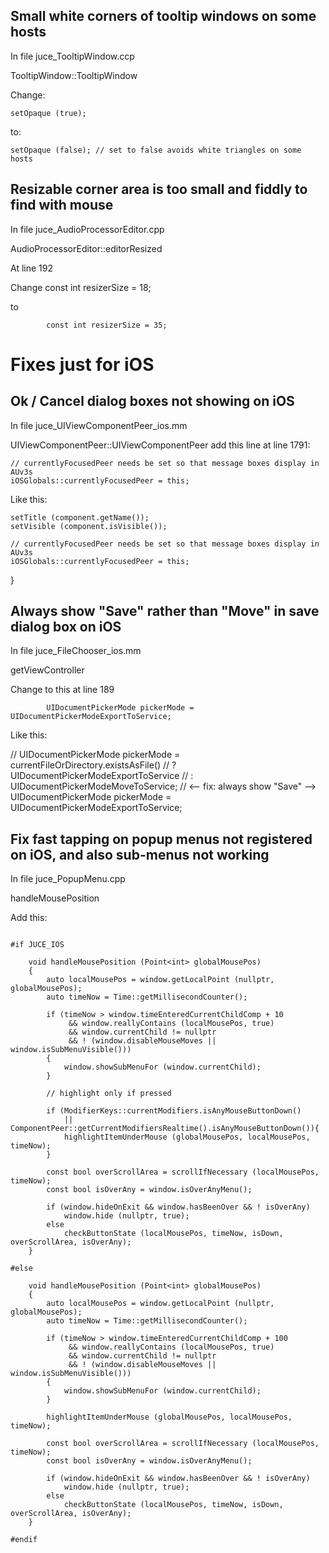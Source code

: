 
Small white corners of tooltip windows on some hosts
-----------------------------------------------------

In file juce_TooltipWindow.ccp

TooltipWindow::TooltipWindow

Change:

    setOpaque (true);

to: 

    setOpaque (false); // set to false avoids white triangles on some hosts




Resizable corner area is too small and fiddly to find with mouse
-----------------------------------------------------------------

In file juce_AudioProcessorEditor.cpp

AudioProcessorEditor::editorResized

At line 192

Change 
            const int resizerSize = 18;

to 

            const int resizerSize = 35;




Fixes just for iOS
==================


Ok / Cancel dialog boxes not showing on iOS
--------------------------------------------

In file juce_UIViewComponentPeer_ios.mm

UIViewComponentPeer::UIViewComponentPeer add this line at line 1791:



    // currentlyFocusedPeer needs be set so that message boxes display in AUv3s
    iOSGlobals::currentlyFocusedPeer = this;



Like this:

    setTitle (component.getName());
    setVisible (component.isVisible());
    
    // currentlyFocusedPeer needs be set so that message boxes display in AUv3s
    iOSGlobals::currentlyFocusedPeer = this;
}




Always show "Save" rather than "Move" in save dialog box on iOS
----------------------------------------------------------------

In file juce_FileChooser_ios.mm

getViewController

Change to this at line 189

            UIDocumentPickerMode pickerMode = UIDocumentPickerModeExportToService;

Like this:


//            UIDocumentPickerMode pickerMode = currentFileOrDirectory.existsAsFile()
//                                                ? UIDocumentPickerModeExportToService
//                                                : UIDocumentPickerModeMoveToService;
            // <-- fix: always show "Save" -->
            UIDocumentPickerMode pickerMode = UIDocumentPickerModeExportToService;




Fix fast tapping on popup menus not registered on iOS, and also sub-menus not working
--------------------------------------------------------------------------------------

In file juce_PopupMenu.cpp

handleMousePosition

Add this:

```

#if JUCE_IOS
    
    void handleMousePosition (Point<int> globalMousePos)
    {
        auto localMousePos = window.getLocalPoint (nullptr, globalMousePos);
        auto timeNow = Time::getMillisecondCounter();
        
        if (timeNow > window.timeEnteredCurrentChildComp + 10
             && window.reallyContains (localMousePos, true)
             && window.currentChild != nullptr
             && ! (window.disableMouseMoves || window.isSubMenuVisible()))
        {
            window.showSubMenuFor (window.currentChild);
        }
        
        // highlight only if pressed
        
        if (ModifierKeys::currentModifiers.isAnyMouseButtonDown()
            || ComponentPeer::getCurrentModifiersRealtime().isAnyMouseButtonDown()){
            highlightItemUnderMouse (globalMousePos, localMousePos, timeNow);
        }
        
        const bool overScrollArea = scrollIfNecessary (localMousePos, timeNow);
        const bool isOverAny = window.isOverAnyMenu();
        
        if (window.hideOnExit && window.hasBeenOver && ! isOverAny)
            window.hide (nullptr, true);
        else
            checkButtonState (localMousePos, timeNow, isDown, overScrollArea, isOverAny);
    }

#else
    
    void handleMousePosition (Point<int> globalMousePos)
    {
        auto localMousePos = window.getLocalPoint (nullptr, globalMousePos);
        auto timeNow = Time::getMillisecondCounter();

        if (timeNow > window.timeEnteredCurrentChildComp + 100
             && window.reallyContains (localMousePos, true)
             && window.currentChild != nullptr
             && ! (window.disableMouseMoves || window.isSubMenuVisible()))
        {
            window.showSubMenuFor (window.currentChild);
        }

        highlightItemUnderMouse (globalMousePos, localMousePos, timeNow);

        const bool overScrollArea = scrollIfNecessary (localMousePos, timeNow);
        const bool isOverAny = window.isOverAnyMenu();

        if (window.hideOnExit && window.hasBeenOver && ! isOverAny)
            window.hide (nullptr, true);
        else
            checkButtonState (localMousePos, timeNow, isDown, overScrollArea, isOverAny);
    }
    
#endif

```

